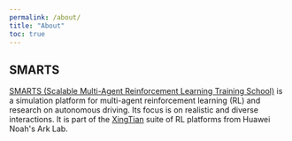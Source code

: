 ```yaml
---
permalink: /about/
title: "About"
toc: true
---
```


## SMARTS

[SMARTS (Scalable Multi-Agent Reinforcement Learning Training School)](https://github.com/huawei-noah/SMARTS) is a simulation platform for multi-agent reinforcement learning (RL) and research on autonomous driving. Its focus is on realistic and diverse interactions. It is part of the [XingTian](https://github.com/huawei-noah/xingtian/) suite of RL platforms from Huawei Noah's Ark Lab.
